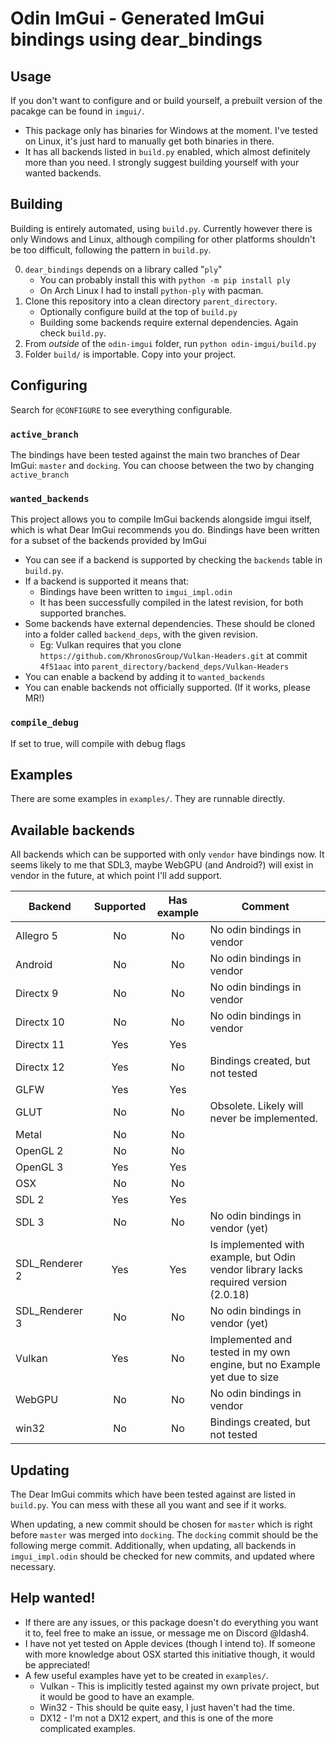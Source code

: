 # Odin ImGui - Generated ImGui bindings using dear_bindings

## Usage
If you don't want to configure and or build yourself, a prebuilt version of the pacakge can be found in `imgui/`.
 - This package only has binaries for Windows at the moment. I've tested on Linux, it's just hard to manually get both binaries in there.
 - It has all backends listed in `build.py` enabled, which almost definitely more than you need. I strongly suggest building yourself with your wanted backends.

## Building

Building is entirely automated, using `build.py`. Currently however there is only Windows and Linux, although compiling for other platforms shouldn't be too difficult, following the pattern in `build.py`.

 0. `dear_bindings` depends on a library called "`ply`"
	- You can probably install this with `python -m pip install ply`
	- On Arch Linux I had to install `python-ply` with pacman.
 1. Clone this repository into a clean directory `parent_directory`.
	- Optionally configure build at the top of `build.py`
	- Building some backends require external dependencies. Again check `build.py`.
 2. From *outside* of the `odin-imgui` folder, run `python odin-imgui/build.py`
 3. Folder `build/` is importable. Copy into your project.

## Configuring

Search for `@CONFIGURE` to see everything configurable.

### `active_branch`
The bindings have been tested against the main two branches of Dear ImGui: `master` and `docking`.
You can choose between the two by changing `active_branch`

### `wanted_backends`
This project allows you to compile ImGui backends alongside imgui itself, which is what Dear ImGui recommends you do.
Bindings have been written for a subset of the backends provided by ImGui
 - You can see if a backend is supported by checking the `backends` table in `build.py`.
 - If a backend is supported it means that:
	- Bindings have been written to `imgui_impl.odin`
	- It has been successfully compiled in the latest revision, for both supported branches.
 - Some backends have external dependencies. These should be cloned into a folder called `backend_deps`, with the given revision.
	- Eg: Vulkan requires that you clone `https://github.com/KhronosGroup/Vulkan-Headers.git` at commit `4f51aac` into `parent_directory/backend_deps/Vulkan-Headers`
 - You can enable a backend by adding it to `wanted_backends`
 - You can enable backends not officially supported. (If it works, please MR!)

### `compile_debug`
If set to true, will compile with debug flags

## Examples

There are some examples in `examples/`. They are runnable directly.

## Available backends

All backends which can be supported with only `vendor` have bindings now.
It seems likely to me that SDL3, maybe WebGPU (and Android?) will exist in vendor in the future, at which point I'll add support.

| Backend        | Supported | Has example | Comment                                                                              |
|----------------|:---------:|:-----------:|--------------------------------------------------------------------------------------|
| Allegro 5      |    No     |     No      | No odin bindings in vendor                                                           |
| Android        |    No     |     No      | No odin bindings in vendor                                                           |
| Directx 9      |    No     |     No      | No odin bindings in vendor                                                           |
| Directx 10     |    No     |     No      | No odin bindings in vendor                                                           |
| Directx 11     |    Yes    |     Yes     |                                                                                      |
| Directx 12     |    Yes    |     No      | Bindings created, but not tested                                                     |
| GLFW           |    Yes    |     Yes     |                                                                                      |
| GLUT           |    No     |     No      | Obsolete. Likely will never be implemented.                                          |
| Metal          |    No     |     No      |                                                                                      |
| OpenGL 2       |    No     |     No      |                                                                                      |
| OpenGL 3       |    Yes    |     Yes     |                                                                                      |
| OSX            |    No     |     No      |                                                                                      |
| SDL 2          |    Yes    |     Yes     |                                                                                      |
| SDL 3          |    No     |     No      | No odin bindings in vendor (yet)                                                     |
| SDL_Renderer 2 |    Yes    |     Yes     | Is implemented with example, but Odin vendor library lacks required version (2.0.18) |
| SDL_Renderer 3 |    No     |     No      | No odin bindings in vendor (yet)                                                     |
| Vulkan         |    Yes    |     No      | Implemented and tested in my own engine, but no Example yet due to size              |
| WebGPU         |    No     |     No      | No odin bindings in vendor                                                           |
| win32          |    No     |     No      | Bindings created, but not tested                                                     |

## Updating

The Dear ImGui commits which have been tested against are listed in `build.py`.
You can mess with these all you want and see if it works.

When updating, a new commit should be chosen for `master` which is right before `master` was merged into `docking`. The `docking` commit should be the following merge commit.
Additionally, when updating, all backends in `imgui_impl.odin` should be checked for new commits, and updated where necessary.

## Help wanted!

 - If there are any issues, or this package doesn't do everything you want it to, feel free to make an issue, or message me on Discord @ldash4.
 - I have not yet tested on Apple devices (though I intend to). If someone with more knowledge about OSX started this initiative though, it would be appreciated!
 - A few useful examples have yet to be created in `examples/`.
	- Vulkan - This is implicitly tested against my own private project, but it would be good to have an example.
	- Win32 - This should be quite easy, I just haven't had the time.
	- DX12 - I'm not a DX12 expert, and this is one of the more complicated examples.
